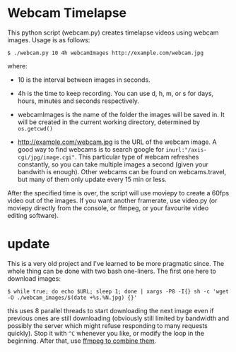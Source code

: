 # Webcam Timelapse

This python script (webcam.py) creates timelapse videos using webcam images. Usage is as follows:

    $ ./webcam.py 10 4h webcamImages http://example.com/webcam.jpg

where:

- 10 is the interval between images in seconds.

- 4h is the time to keep recording. You can use d, h, m, or s for days, hours, minutes and seconds respectively.

- webcamImages is the name of the folder the images will be saved in. It will be created in the current working directory, determined by `os.getcwd()`

- http://example.com/webcam.jpg is the URL of the webcam image. A good way to find webcams is to search google for `inurl:"/axis-cgi/jpg/image.cgi"`. This particular type of webcam refreshes constantly, so you can take multiple images a second (given your bandwith is enough). Other webcams can be found on webcams.travel, but many of them only update every 15 min or less.

After the specified time is over, the script will use moviepy to create a 60fps video out of the images. If you want another framerate, use video.py (or moviepy directly from the console, or ffmpeg, or your favourite video editing software).


# update

This is a very old project and I've learned to be more pragmatic since. The whole thing can be done with two bash one-liners. The first one here to download images: 

    $ while true; do echo $URL; sleep 1; done | xargs -P8 -I{} sh -c 'wget -O ./webcam_images/$(date +%s.%N.jpg) {}'

this uses 8 parallel threads to start downloading the next image even if previous ones are still downloading (obviously still limited by bandwidth and possibly the server which might refuse responding to many requests quickly). Stop it with `^C` whenever you like, or modify the loop in the beginning. After that, use [ffmpeg to combine them](https://stackoverflow.com/questions/24961127/how-to-create-a-video-from-images-with-ffmpeg).
